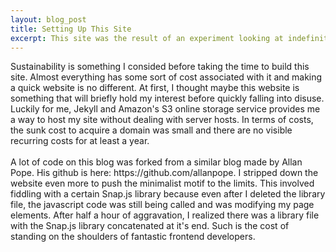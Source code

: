 ```yaml
---
layout: blog_post
title: Setting Up This Site
excerpt: This site was the result of an experiment looking at indefinitely sustainable website hosting. So far Jekyll and Amazon S3 show no signs of dying out and neither does this site.
---
```

<p class="intro">
Sustainability is something I consided before taking the time to build this site. Almost everything has some sort of cost associated with it and making a quick website is no different. At first, I thought maybe this website is something that will briefly hold my interest before quickly falling into disuse. Luckily for me, Jekyll and Amazon's S3 online storage service provides me a way to host my site without dealing with server hosts. In terms of costs, the sunk cost to acquire a domain was small and there are no visible recurring costs for at least a year.
<br><br>
A lot of code on this blog was forked from a similar blog made by Allan Pope. His github is here: https://github.com/allanpope. I stripped down the website even more to push the minimalist motif to the limits. This involved fiddling with a certain Snap.js library because even after I deleted the library file, the javascript code was still being called and was modifying my page elements. After half a hour of aggravation, I realized there was a library file with the Snap.js library concatenated at it's end. Such is the cost of standing on the shoulders of fantastic frontend developers.</p>
